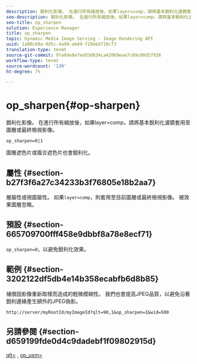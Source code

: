 ```yaml
---
description: 銳利化影像。 在進行所有縮放後，如果layer=comp，請將基本銳利化濾鏡套用至圖層或最終檢視影像。
seo-description: 銳利化影像。 在進行所有縮放後，如果layer=comp，請將基本銳利化濾鏡套用至圖層或最終檢視影像。
seo-title: op_sharpen
solution: Experience Manager
title: op_sharpen
topic: Dynamic Media Image Serving - Image Rendering API
uuid: 1a00c60a-0d5c-4a99-a649-f29ebd710cf3
translation-type: tm+mt
source-git-commit: 97a84e8e7edd3d834ca42069eae7c09c00d57938
workflow-type: tm+mt
source-wordcount: '139'
ht-degree: 7%

---
```



# op_sharpen{#op-sharpen}

銳利化影像。 在進行所有縮放後，如果layer=comp，請將基本銳利化濾鏡套用至圖層或最終檢視影像。

`op_sharpen=0|1`

圖層遮色片或複合遮色片也會銳利化。

## 屬性 {#section-b27f3f6a27c34233b3f76805e18b2aa7}

層屬性或視圖屬性。 如果`layer=comp`，則套用至目前圖層或最終檢視影像。 被效果圖層忽略。

## 預設 {#section-665709700fff458e9dbbf8a78e8ecf71}

`op_sharpen=0`，以避免銳利化效果。

## 範例 {#section-3202122df5db4e14b358ecabfb6d8b85}

補償因影像重新取樣而造成的輕微模糊性。 我們也會提高JPEG品質，以避免沿著銳利邊緣產生額外的JPEG偽影。

`http://server/myRootId/myImageId?qlt=90,1&op_sharpen=1&wid=500`

## 另請參閱 {#section-d659199fde0d4c9dadebf1f09802915d}

[qlt=](../../../../../is-api/http-ref/image-serving-api-ref/c-http-protocol-reference/c-command-reference/r-is-http-qlt.md#reference-f69ed0758c784b0385d979820546d352) ,  [op_usm=](../../../../../is-api/http-ref/image-serving-api-ref/c-http-protocol-reference/c-command-reference/r-op-sharpen.md#reference-c32573230c6140f883efdaa201ea8541)
